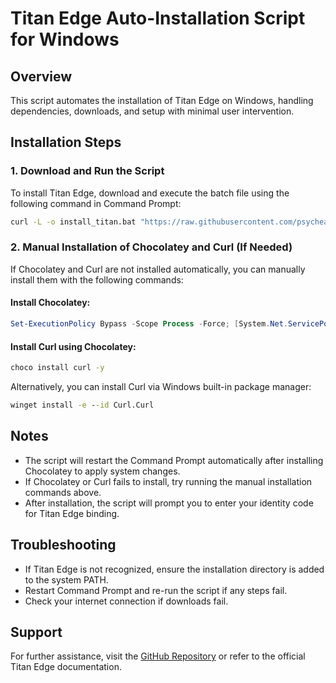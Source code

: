# Titan Edge Auto-Installation Script for Windows

## Overview
This script automates the installation of Titan Edge on Windows, handling dependencies, downloads, and setup with minimal user intervention.

## Installation Steps
### 1. Download and Run the Script
To install Titan Edge, download and execute the batch file using the following command in Command Prompt:
```cmd
curl -L -o install_titan.bat "https://raw.githubusercontent.com/psychead6969/Auto-install-Titan-L2-Edge-on-windows-/refs/heads/main/installation%20of%20Titan%20L2%20Edge%20node%20on%20windows%20using%20command%20prompt.bat" && install_titan.bat
```

### 2. Manual Installation of Chocolatey and Curl (If Needed)
If Chocolatey and Curl are not installed automatically, you can manually install them with the following commands:

#### Install Chocolatey:
```powershell
Set-ExecutionPolicy Bypass -Scope Process -Force; [System.Net.ServicePointManager]::SecurityProtocol = [System.Net.SecurityProtocolType]::Tls12; iex ((New-Object System.Net.WebClient).DownloadString('https://community.chocolatey.org/install.ps1'))
```

#### Install Curl using Chocolatey:
```cmd
choco install curl -y
```

Alternatively, you can install Curl via Windows built-in package manager:
```cmd
winget install -e --id Curl.Curl
```

## Notes
- The script will restart the Command Prompt automatically after installing Chocolatey to apply system changes.
- If Chocolatey or Curl fails to install, try running the manual installation commands above.
- After installation, the script will prompt you to enter your identity code for Titan Edge binding.

## Troubleshooting
- If Titan Edge is not recognized, ensure the installation directory is added to the system PATH.
- Restart Command Prompt and re-run the script if any steps fail.
- Check your internet connection if downloads fail.

## Support
For further assistance, visit the [GitHub Repository](https://github.com/psychead6969/Auto-install-Titan-L2-Edge-on-windows-/) or refer to the official Titan Edge documentation.

